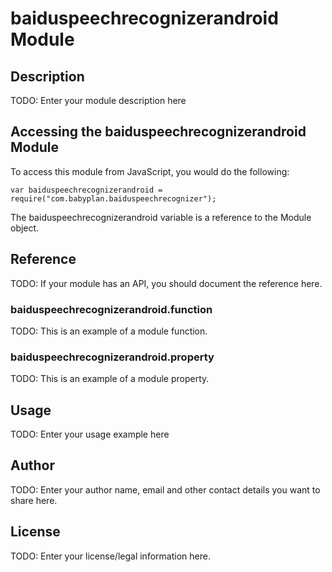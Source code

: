 # baiduspeechrecognizerandroid Module

## Description

TODO: Enter your module description here

## Accessing the baiduspeechrecognizerandroid Module

To access this module from JavaScript, you would do the following:

    var baiduspeechrecognizerandroid = require("com.babyplan.baiduspeechrecognizer");

The baiduspeechrecognizerandroid variable is a reference to the Module object.

## Reference

TODO: If your module has an API, you should document
the reference here.

### baiduspeechrecognizerandroid.function

TODO: This is an example of a module function.

### baiduspeechrecognizerandroid.property

TODO: This is an example of a module property.

## Usage

TODO: Enter your usage example here

## Author

TODO: Enter your author name, email and other contact
details you want to share here.

## License

TODO: Enter your license/legal information here.
